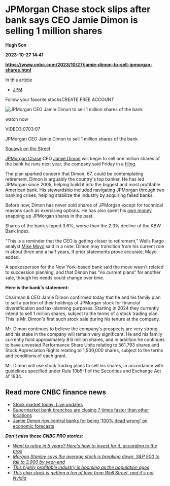 # JPMorgan Chase stock slips after bank says CEO Jamie Dimon is selling 1 million shares
**Hugh Son**

**2023-10-27 14:41**

**https://www.cnbc.com/2023/10/27/jamie-dimon-to-sell-jpmorgan-shares.html**

In this article

*   [JPM](https://www.cnbc.com/quotes/JPM)

Follow your favorite stocksCREATE FREE ACCOUNT

![JPMorgan CEO Jamie Dimon to sell 1 million shares of the bank](https://image.cnbcfm.com/api/v1/image/107324473-16984188451698418842-31770787056-1080pnbcnews.jpg?v=1698419029&w=750&h=422&vtcrop=y)

watch now

VIDEO3:0703:07

JPMorgan CEO Jamie Dimon to sell 1 million shares of the bank

[Squawk on the Street](https://www.cnbc.com/squawk-on-the-street/)

[JPMorgan Chase](https://www.cnbc.com/quotes/JPM/) CEO [Jamie Dimon](https://www.cnbc.com/jamie-dimon/) will begin to sell one million shares of the bank he runs next year, the company said Friday in a [filing](https://www.sec.gov/ix?doc=/Archives/edgar/data/0000019617/000001961723000517/jpm-20231026.htm).

The plan sparked concern that Dimon, 67, could be contemplating retirement. Dimon is arguably the country's top banker. He has led JPMorgan since 2005, helping build it into the biggest and most profitable American bank. His stewardship included navigating JPMorgan through two banking crises, helping stabilize the industry by acquiring failed banks.

Before now, Dimon has never sold shares of JPMorgan except for technical reasons such as exercising options. He has also spent his [own money](https://www.wsj.com/articles/j-p-morgans-james-dimon-make-it-a-double-1486663708) snapping up JPMorgan shares in the past.

Shares of the bank slipped 3.6%, worse than the 2.3% decline of the KBW Bank Index.

"This is a reminder that the CEO is getting closer to retirement," Wells Fargo analyst [Mike Mayo](https://www.cnbc.com/mike-mayo/) said in a note. Dimon may transition from his current role in about three and a half years, if prior statements prove accurate, Mayo added.

A spokesperson for the New York-based bank said the move wasn't related to succession planning, and that Dimon has "no current plans" for another sale, though his needs could change over time.

**Here is the bank's statement:**

Chairman & CEO Jamie Dimon confirmed today that he and his family plan to sell a portion of their holdings of JPMorgan stock for financial diversification and tax-planning purposes. Starting in 2024 they currently intend to sell 1 million shares, subject to the terms of a stock trading plan. This is Mr. Dimon's first such stock sale during his tenure at the company.

Mr. Dimon continues to believe the company's prospects are very strong and his stake in the company will remain very significant. He and his family currently hold approximately 8.6 million shares, and in addition he continues to have unvested Performance Share Units relating to 561,793 shares and Stock Appreciation Rights relating to 1,500,000 shares, subject to the terms and conditions of each grant.

Mr. Dimon will use stock trading plans to sell his shares, in accordance with guidelines specified under Rule 10b5-1 of the Securities and Exchange Act of 1934.

Read more CNBC finance news
---------------------------

*   [Stock market today: Live updates](https://www.cnbc.com/2023/10/26/stock-market-today-live-updates.html)
*   [Supermarket bank branches are closing 7 times faster than other locations](https://www.cnbc.com/2023/10/27/supermarket-bank-branches-closing.html)
*   [Jamie Dimon rips central banks for being '100% dead wrong' on economic forecasts](https://www.cnbc.com/2023/10/24/jamie-dimon-rips-central-banks-for-being-100percent-dead-wrong-on-economic-forecasts.html)

_**Don't miss these CNBC PRO stories:**_

*   [_Want to retire in 5 years? Here's how to invest for it, according to the pros_](https://www.cnbc.com/2023/10/16/want-to-retire-in-5-years-heres-how-to-invest-for-it-according-to-the-pros.html)
*   [_Morgan Stanley says the average stock is breaking down, S&P 500 to fall to 3,900 by year-end_](https://www.cnbc.com/2023/10/16/morgan-stanley-says-the-average-stock-is-breaking-down-sp-500-to-fall-to-3900-by-year-end-.html)
*   [_This highly profitable industry is booming as the population ages_](https://www.cnbc.com/2023/10/15/this-highly-profitable-industry-is-booming-as-the-population-ages.html)
*   [_This chip stock is getting a ton of love from Wall Street, and it's not Nvidia_](https://www.cnbc.com/2023/10/20/the-chip-stock-is-getting-a-ton-of-love-from-wall-street-and-its-not-nvidia.html)